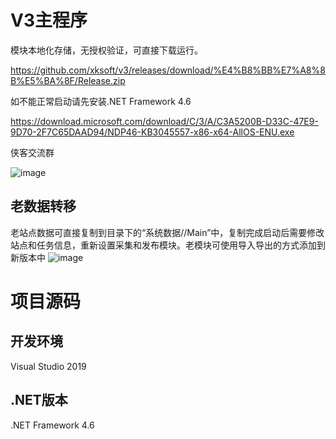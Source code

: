 # V3主程序
模块本地化存储，无授权验证，可直接下载运行。

https://github.com/xksoft/v3/releases/download/%E4%B8%BB%E7%A8%8B%E5%BA%8F/Release.zip

如不能正常启动请先安装.NET Framework 4.6

https://download.microsoft.com/download/C/3/A/C3A5200B-D33C-47E9-9D70-2F7C65DAAD94/NDP46-KB3045557-x86-x64-AllOS-ENU.exe

侠客交流群

![image](https://user-images.githubusercontent.com/24860541/138666730-17bb1933-26fb-4a0c-9cb3-282e4887a340.png)

## 老数据转移
老站点数据可直接复制到目录下的“系统数据//Main”中，复制完成启动后需要修改站点和任务信息，重新设置采集和发布模块。老模块可使用导入导出的方式添加到新版本中
![image](https://user-images.githubusercontent.com/24860541/138664082-b62aa07b-fa20-4e73-8761-6ec62a349e9b.png)

# 项目源码
## 开发环境
Visual Studio 2019
## .NET版本
.NET Framework 4.6

